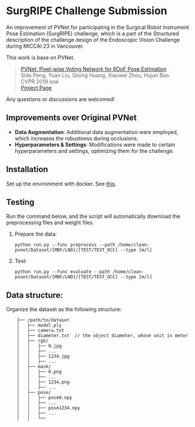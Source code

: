 # SurgRIPE Challenge Submission

An improvement of PVNet for participating in the Surgical Robot Instrument Pose Estimation (SurgRIPE) challenge, which is a part of the Structured description of the challenge design of the Endoscopic Vision Challenge during MICCAI 23 in Vancouver.

This work is base on PVNet.

> [PVNet: Pixel-wise Voting Network for 6DoF Pose Estimation](https://arxiv.org/pdf/1812.11788.pdf)  
> Sida Peng, Yuan Liu, Qixing Huang, Xiaowei Zhou, Hujun Bao   
> CVPR 2019 oral  
> [Project Page](https://zju3dv.github.io/pvnet)

Any questions or discussions are welcomed!

## Improvements over Original PVNet
- **Data Augmentation**: Additional data augmentation were employed, which increases the robustness during occlusions.
- **Hyperparameters & Settings**: Modifications were made to certain hyperparameters and settings, optimizing them for the challenge.


## Installation

Set up the environment with docker. See [this](https://github.com/Acmonds/clean-pvnet/tree/master/docker).



## Testing

Run the command below, and the script will automatically download the preprocessing files and weight files.

1. Prepare the data:
    ```
    python run.py --func preprocess --path /home/clean-pvnet/Dataset/[MBF/LND]/[TEST/TEST_OCC] --type [m/l]
    ```
2. Test:
    ```
    python run.py --func evaluate --path /home/clean-pvnet/Dataset/[MBF/LND]/[TEST/TEST_OCC] --type [m/l]
    ```


## Data structure:

Organize the dataset as the following structure:
```
    ├── /path/to/dataset
    │   ├── model.ply
    │   ├── camera.txt
    │   ├── diameter.txt  // the object diameter, whose unit is meter
    │   ├── rgb/
    │   │   ├── 0.jpg
    │   │   ├── ...
    │   │   ├── 1234.jpg
    │   │   ├── ...
    │   ├── mask/
    │   │   ├── 0.png
    │   │   ├── ...
    │   │   ├── 1234.png
    │   │   ├── ...
    │   ├── pose/
    │   │   ├── pose0.npy
    │   │   ├── ...
    │   │   ├── pose1234.npy
    │   │   ├── ...
    │   │   └──
```

